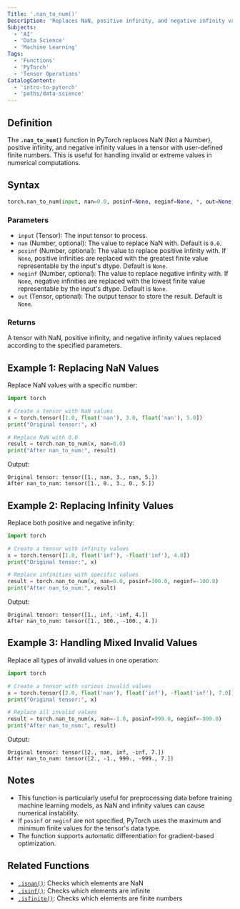 ```yaml
---
Title: '.nan_to_num()'
Description: 'Replaces NaN, positive infinity, and negative infinity values in a tensor'
Subjects:
  - 'AI'
  - 'Data Science'
  - 'Machine Learning'
Tags:
  - 'Functions'
  - 'PyTorch'
  - 'Tensor Operations'
CatalogContent:
  - 'intro-to-pytorch'
  - 'paths/data-science'
---
```


## Definition

The **`.nan_to_num()`** function in PyTorch replaces NaN (Not a Number), positive infinity, and negative infinity values in a tensor with user-defined finite numbers. This is useful for handling invalid or extreme values in numerical computations.

## Syntax

```py
torch.nan_to_num(input, nan=0.0, posinf=None, neginf=None, *, out=None) → Tensor
```

### Parameters

- `input` (Tensor): The input tensor to process.
- `nan` (Number, optional): The value to replace NaN with. Default is `0.0`.
- `posinf` (Number, optional): The value to replace positive infinity with. If `None`, positive infinities are replaced with the greatest finite value representable by the input's dtype. Default is `None`.
- `neginf` (Number, optional): The value to replace negative infinity with. If `None`, negative infinities are replaced with the lowest finite value representable by the input's dtype. Default is `None`.
- `out` (Tensor, optional): The output tensor to store the result. Default is `None`.

### Returns

A tensor with NaN, positive infinity, and negative infinity values replaced according to the specified parameters.

## Example 1: Replacing NaN Values

Replace NaN values with a specific number:

```py
import torch

# Create a tensor with NaN values
x = torch.tensor([1.0, float('nan'), 3.0, float('nan'), 5.0])
print("Original tensor:", x)

# Replace NaN with 0.0
result = torch.nan_to_num(x, nan=0.0)
print("After nan_to_num:", result)
```

Output:

```shell
Original tensor: tensor([1., nan, 3., nan, 5.])
After nan_to_num: tensor([1., 0., 3., 0., 5.])
```

## Example 2: Replacing Infinity Values

Replace both positive and negative infinity:

```py
import torch

# Create a tensor with infinity values
x = torch.tensor([1.0, float('inf'), -float('inf'), 4.0])
print("Original tensor:", x)

# Replace infinities with specific values
result = torch.nan_to_num(x, nan=0.0, posinf=100.0, neginf=-100.0)
print("After nan_to_num:", result)
```

Output:

```shell
Original tensor: tensor([1., inf, -inf, 4.])
After nan_to_num: tensor([1., 100., -100., 4.])
```

## Example 3: Handling Mixed Invalid Values

Replace all types of invalid values in one operation:

```py
import torch

# Create a tensor with various invalid values
x = torch.tensor([2.0, float('nan'), float('inf'), -float('inf'), 7.0])
print("Original tensor:", x)

# Replace all invalid values
result = torch.nan_to_num(x, nan=-1.0, posinf=999.0, neginf=-999.0)
print("After nan_to_num:", result)
```

Output:

```shell
Original tensor: tensor([2., nan, inf, -inf, 7.])
After nan_to_num: tensor([2., -1., 999., -999., 7.])
```

## Notes

- This function is particularly useful for preprocessing data before training machine learning models, as NaN and infinity values can cause numerical instability.
- If `posinf` or `neginf` are not specified, PyTorch uses the maximum and minimum finite values for the tensor's data type.
- The function supports automatic differentiation for gradient-based optimization.

## Related Functions

- [`.isnan()`](/pytorch/concepts/tensor-operations/terms/isnan): Checks which elements are NaN
- [`.isinf()`](/pytorch/concepts/tensor-operations/terms/isinf): Checks which elements are infinite
- [`.isfinite()`](/pytorch/concepts/tensor-operations/terms/isfinite): Checks which elements are finite numbers
